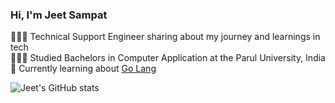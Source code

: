 ###  Hi, I'm Jeet Sampat

👩🏻‍💻 Technical Support Engineer sharing about my journey and learnings in tech </BR>
👩🏻‍🎓 Studied Bachelors in Computer Application at the Parul University, India </BR>
💭 Currently learning about [Go Lang](https://go.dev/) </BR>

![Jeet's GitHub stats](https://github-readme-stats.vercel.app/api?username=jeetnation&show_icons=true&theme=radical)
